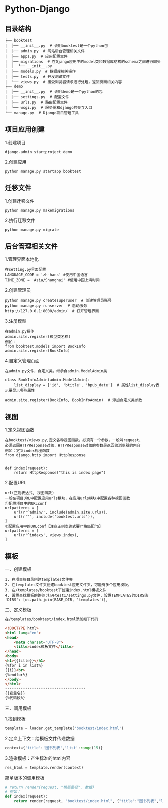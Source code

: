 # Python-Django

## 目录结构
```
├── booktest
|  ├── __init__.py  # 说明booktest是一个python包
|  ├── admin.py  # 网站后台管理相关文件
|  ├── apps.py  # 应用配置文件
|  ├── migrations  # 在Django应用中的model类和数据库结构的schema之间进行同步
|  |  └── __init__.py
|  ├── models.py  # 数据库相关操作
|  ├── tests.py  # 开发测试文件
|  └── views.py  # 接受浏览器请求进行处理，返回页面相关内容
├── demo
|  ├── __init__.py  # 说明demo是一个python的包
|  ├── settings.py  # 配置文件
|  ├── urls.py  # 路由配置文件
|  └── wsgi.py  # 服务器和django的交互入口
└── manage.py  # Django项目管理工具
```

## 项目应用创建

1.创建项目
```linux
django-admin startproject demo
```

2.创建应用
```linux
python manage.py startapp booktest
```

## 迁移文件

1.创建迁移文件
```linux
python manage.py makemigrations
```
2.执行迁移文件
```linux
python manage.py migrate
```

## 后台管理相关文件

1.管理界面本地化
```linux
在setting.py里面配置
LANGUAGE_CODE = 'zh-hans' #使用中国语言
TIME_ZONE = 'Asia/Shanghai' #使用中国上海时间
```
2.创建管理员
```linux
python manage.py createsuperuser  # 创建管理员账号
python manage.py runserver  # 启动服务
http://127.0.0.1:8000/admin/  # 打开管理界面
```
3.注册模型
```linux
在admin.py操作
admin.site.register(模型类名称)
例如：
from booktest.models import BookInfo
admin.site.register(BookInfo)
```
4.自定义管理页面
```linux
在admin.py文件，自定义类，继承自admin.ModelAdmin类

class BookInfoAdmin(admin.ModelAdmin):
    list_display = ['id', 'btitle', 'bpub_date']  # 属性list_display表示要显示哪些属性

admin.site.register(BookInfo, BookInfoAdmin)  # 添加自定义类参数

```

## 视图

1.定义视图函数
```linux
在booktest/views.py,定义各种视图函数，必须有一个参数，一般叫request，
必须返回HTTPResponse对象，HTTPResponse对象的参数是返回给浏览器的内容
例如：定义index视图函数
from django.http import HttpResponse 


def index(request):
    return HttpResponse("this is index page")
```
2.配置URL
```linux
url(正则表达式, 视图函数)
一般在项目URL中配置应用urls模块，在应用urls模块中配置各种视图函数
①配置项目中的URLconf
urlpatterns = [
    url(r'^admin/', include(admin.site.urls)),
    url(r'^', include('booktest.urls')),
]
②配置应用中的URLconf【注意正则表达式要严格匹配^$】
urlpatterns = [
    url(r'^index$', views.index),
]
```

## 模板

一、创建模板
```linux
1. 在项目根目录创建templates文件夹
2. 在templates文件夹创建booktest应用文件夹，可能有多个应用模板。
3. 在/templates/booktest下创建index.html模板文件
4. 设置查找模板的路径:打开test1/settings.py文件，设置TEMPLATES的DIRS值
'DIRS': [os.path.join(BASE_DIR, 'templates')],
```

二、定义模板
```html
在/templates/booktest/index.html添加如下代码

<!DOCTYPE html>
<html lang="en">
<head>
    <meta charset="UTF-8">
    <title>index模板文件</title>
</head>
<body>
<h1>{{title}}</h1>
{%for i in list%}
{{i}}<br>
{%endfor%}
</body>
</html>
------------------------------------
{{变量名}}
{%代码段%}
```

三、调用模板

1.找到模板
```python
template = loader.get_template('booktest/index.html')
```

2.定义上下文：给模板文件传递数据
```python
context={'title':'图书列表','list':range(15)}
```

3.渲染模板：产生标准的html内容
```python
res_html = template.render(context)
```

简单版本的调用模板
```python
# return render(request, "模板路径", 数据)
# 例如：
def index(request):
    return render(request, "booktest/index.html", {"title":"图书列表","list":range(15)})
```